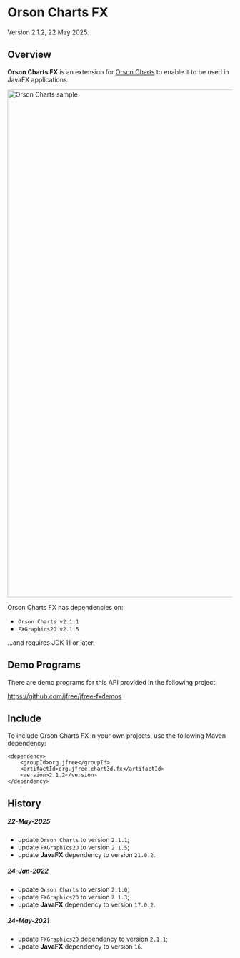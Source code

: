 Orson Charts FX
===============

Version 2.1.2, 22 May 2025.

Overview
--------
**Orson Charts FX** is an extension for [Orson Charts](https://github.com/jfree/orson-charts "Orson Charts Project Page at GitHub") 
to enable it to be used in JavaFX applications.

<img width="1136" alt="Orson Charts sample" src="https://user-images.githubusercontent.com/1835893/150729835-48c0f8e3-b86b-4b84-9024-3cd859ef3796.png">

Orson Charts FX has dependencies on:

* `Orson Charts v2.1.1`
* `FXGraphics2D v2.1.5`

...and requires JDK 11 or later.


Demo Programs
-------------
There are demo programs for this API provided in the following project:

https://github.com/jfree/jfree-fxdemos


Include
-------
To include Orson Charts FX in your own projects, use the following Maven dependency:

    <dependency>
        <groupId>org.jfree</groupId>
        <artifactId>org.jfree.chart3d.fx</artifactId>
        <version>2.1.2</version>
    </dependency>

History
-------

##### 22-May-2025
- update `Orson Charts` to version `2.1.1`;
- update `FXGraphics2D` to version `2.1.5`;
- update **JavaFX** dependency to version `21.0.2`.


##### 24-Jan-2022
- update `Orson Charts` to version `2.1.0`;
- update `FXGraphics2D` to version `2.1.3`;
- update **JavaFX** dependency to version `17.0.2`.

##### 24-May-2021
- update `FXGraphics2D` dependency to version `2.1.1`;
- update **JavaFX** dependency to version `16`.

